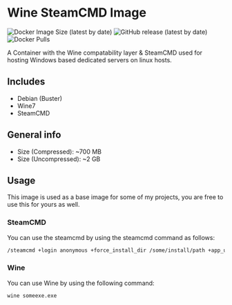 # Wine SteamCMD Image
<img alt="Docker Image Size (latest by date)" src="https://img.shields.io/docker/image-size/loefdev/wine-steamcmd"> <img alt="GitHub release (latest by date)" src="https://img.shields.io/github/v/release/loef-dev/wine-steamcmd"> <img alt="Docker Pulls" src="https://img.shields.io/docker/pulls/loefdev/wine-steamcmd">

A Container with the Wine compatability layer & SteamCMD used for hosting Windows based dedicated servers on linux hosts.

## Includes

* Debian (Buster)
* Wine7
* SteamCMD

## General info

* Size (Compressed): ~700 MB
* Size (Uncompressed): ~2 GB

## Usage

This image is used as a base image for some of my projects, you are free to use this for yours as well.

### SteamCMD

You can use the steamcmd by using the steamcmd command as follows:

```bash
/steamcmd +login anonymous +force_install_dir /some/install/path +app_update <app_id> +quit
```

### Wine

You can use Wine by using the following command:

```bash
wine someexe.exe
```
